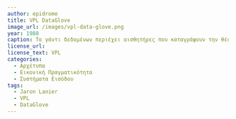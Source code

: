```yaml
---
author: epidrome
title: VPL DataGlove 
image_url: /images/vpl-data-glove.png
year: 1988
caption: Το γάντι δεδομένων περιέχει αισθητήρες που καταγράφουν την θέση του χεριού και τις κινήσεις των δακτύλων, έτσι ώστε να υπάρχει λεπτομερής χειρισμός σε περιβάλλον εικονικής πραγματικότητας ή σε άλλες εφαρμογές, όπως ρομποτική. 
license_url: 
license_text: VPL
categories:
  - Αρχέτυπα 
  - Εικονική Πραγματικότητα 
  - Συστήματα Εισόδου
tags:
  - Jaron Lanier
  - VPL
  - DataGlove
---
```

